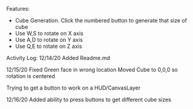 Features: 
- Cube Generation. Click the numbered button to generate that size of cube
-    Use W,S to rotate on X axis
-    Use A,D to rotate on Y axis
-    Use Q,E to rotate on Z axis


Activity Log:
12/14/20
Added Readme.md

12/15/20
Fixed Green face in wrong location
Moved Cube to 0,0,0 so rotation is centered

Trying to get a button to work on a HUD/CanvasLayer

12/16/20
Added ability to press buttons to get different cube sizes


